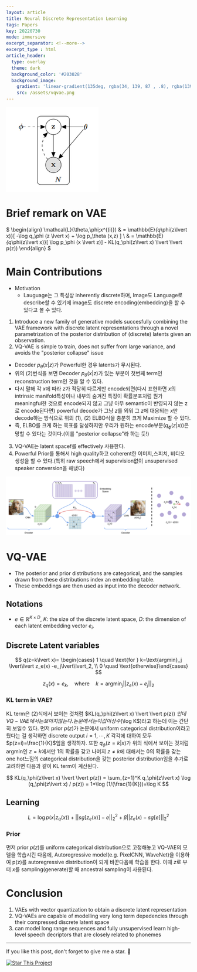 ```yaml
---
layout: article
title: Neural Discrete Representation Learning
tags: Papers
key: 20220730
mode: immersive
excerpt_separator: <!--more-->
excerpt_type : html
article_header:
  type: overlay
  theme: dark
  background_color: '#203028'
  background_image:
    gradient: 'linear-gradient(135deg, rgba(34, 139, 87 , .8), rgba(139, 34, 139, .8))'
    src: /assets/vqvae.png
---
```

![vae_graph](/assets/vae_graph.png)

# Brief remark on VAE

$
\begin{align}
  \mathcal{L}(\theta,\phi;x^{(i)}) & = \mathbb{E}_{q_\phi(z\lvert x)}[ -\log q_\phi (z \lvert x) + \log p_\theta (x,z) ] \\ 
                                   & = \mathbb{E}_{q_\phi(z\lvert x)}[ \log p_\phi (x \lvert z)] - KL(q_\phi(z\lvert x) \lvert \lvert p(z))
\end{align}
$


# Main Contributions
- Motivation
  - Lauguage는 그 특성상 inherently discrete하며, Image도 Language로 describe할 수 있기에 image도 discrete encoding(embedding)을 할 수 있다고 볼 수 있다.
  
1. Introduce a new family of generative models succesfully combining the VAE framework with discrete latent representations through a novel parametrization of the posterior distribution of (discrete) latents given an observation.
2. VQ-VAE is simple to train, does not suffer from large variance, and avoids the "posterior collapse" issue
  - Decoder $p_\theta(x\lvert z)$가 Powerful한 경우 latents가 무시된다. 
  - 위의 (2)번식을 보면 Decoder $p_\theta(x\lvert z)$가 있는 부분이 첫번째 term인 reconstruction term인 것을 알 수 있다. 
  - 다시 말해 각 $x$에 따라 $z$가 적당히 다르게만 encode되면(다시 표현하면 $x$의 intrinsic manifold특성이나 내부의 숨겨진 특징이 확률분포처럼 뭔가 meaningful한 것으로 encode되지 않고 그냥 아무 semantic이 반영되지 않는 z로 encode된다면) powerful decode가 그냥 $z$를 외워 그 $z$에 대응되는 $x$만 decode하는 방식으로 위의 (1), (2) ELBO식을 충분히 크게 Maximize 할 수 있다.
  - 즉, ELBO를 크게 하는 목표를 달성하지만 우리가 원하는 encode부분($q_\phi(z\lvert x)$)은 망할 수 있다는 것이다.(이를 "posterior collapse"라 하는 듯!)
3. VQ-VAE는 latent spacef를 effectively 사용한다.
4. Powerful Prior를 통해서 high quality하고 coherent한 이미지,스피치, 비디오 생성을 할 수 있다.(특히 raw speech에서 supervision없이 unsupervised speaker conversion을 해냈다) 

![vq_vae](/assets/vqvae.png)

<!--more-->

# VQ-VAE

- The posterior and prior distributions are categorical, and the samples drawn from these distributions index an embedding table.
- These embeddings are then used as input into the decoder network.

## Notations

- $e\in \mathbb{R}^{K\times D}$, $K$: the size of the discrete latent space, $D$: the dimension of each latent embedding vector $e_i$.

## Discrete Latent variables

$$
q(z=k\lvert x)= \begin{cases} 1 \quad \text{for } k=\text{argmin}_j \lvert\lvert z_e(x) -e_j\lvert\lvert_2, \\ 0 \quad \text{otherwise}\end{cases}
$$

$$
z_q(x)=e_k, \quad \text{where} \quad k=\text{argmin}_j \lvert\lvert z_e(x) -e_j\lvert\lvert_2
$$

### KL term in VAE?
KL term은 (2)식에서 보이는 것처럼 $KL(q_\phi(z\lvert x) \lvert \lvert p(z)) $인데 VQ-VAE에서는 보이지 않는다. 논문에서는 이 값이 상수($\log K$)라고 하는데 이는 간단히 보일수 있다. 먼저 prior $p(z)$가 논문에서 uniform categorical distribution이라고 뒀다는 걸 생각하면 discrete output $i=1,\cdots,K$ 각각에 대하여 모두 $p(z=i)=\frac{1}{K}$임을 생각하자. 또한 $q_\phi(z=k\lvert x)$가 위의 식에서 보이는 것처럼 argmin인 $z=k$에서만 1의 확률을 갖고 나머지 $z\neq k$에 대해서는 0의 확률을 갖는 one hot느낌의 categorical distribution을 갖는 posterior distribution임을 추가로 고려하면 다음과 같이 KL term이 계산된다.

$$
KL(q_\phi(z\lvert x) \lvert \lvert p(z)) = \sum_{z=1}^K q_\phi(z\lvert x) \log (q_\phi(z\lvert x) / p(z)) = 1*\log (1/(\frac{1}{K}))=\log K
$$

## Learning

$$
L = \log p(x\lvert z_q(x))+\lvert\lvert sg[z_e(x)]-e\lvert\lvert_2^2+\beta \lvert\lvert z_e(x)-sg[e]\lvert\lvert_2^2
$$

### Prior

먼저 prior $p(z)$를 uniform categorical distribution으로 고정해놓고 VQ-VAE의 모델을 학습시킨 다음에, Autoregressive model(e.g. PixelCNN, WaveNet)을 이용하여 p(z)를 autoregressive distribution이 되게 바꾼다음에 학습을 한다. 이때 $z$로 부터 $x$를 sampling(generate)할 때 ancestral sampling이 사용된다.

# Conclusion

1. VAEs with vector quantization to obtain a discrete latent representation
2. VQ-VAEs are capable of modelling very long term depedencies through their compressed discrete latent space
3. can model long range sequences and fully unsupervised learn high-level speech decriptors that are closely related to phonemes


---

If you like this post, don't forget to give me a star. :star2:

[![Star This Project](https://img.shields.io/github/stars/hscho100/hscho100.github.io.svg?label=Stars&style=social)](https://github.com/hscho100/hscho100.github.io/)
